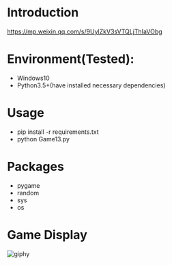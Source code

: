 # Introduction
https://mp.weixin.qq.com/s/9UylZkV3sVTQLjThIaVObg

# Environment(Tested):
- Windows10
- Python3.5+(have installed necessary dependencies)

# Usage
- pip install -r requirements.txt
- python Game13.py

# Packages
- pygame
- random
- sys
- os

# Game Display
![giphy](effect/running.gif)